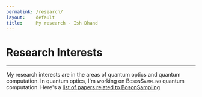 ```yaml
---
permalink: /research/
layout:    default
title:     My research - Ish Dhand
---
```


# Research Interests
------------------

My research interests are in the areas of quantum optics and quantum computation. In quantum optics, I'm working on <span style="font-variant: small-caps"> BosonSampling </span> quantum computation. Here's a <a href="/bosonsamplingList">list of papers related to BosonSampling</a>.
